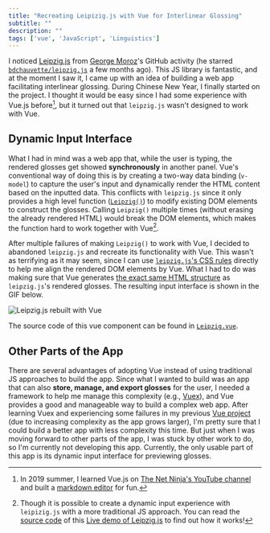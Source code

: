 ```yaml
---
title: "Recreating Leipizig.js with Vue for Interlinear Glossing"
subtitle: ""
description: ""
tags: ['vue', 'JavaScript', 'Linguistics']
---
```


I noticed [Leipzig.js](https://bdchauvette.net/leipzig.js) from [George Moroz](https://github.com/agricolamz)'s GitHub activity (he starred [`bdchauvette/leipzig.js`](https://github.com/bdchauvette/leipzig.js/) a few months ago). This JS library is fantastic, and at the moment I saw it, I came up with an idea of building a web app facilitating interlinear glossing. 
During Chinese New Year, I finally started on the project. I thought it would be easy since I had some experience with Vue.js before[^viewmark], but it turned out that `leipzig.js` wasn't designed to work with Vue. 


## Dynamic Input Interface

What I had in mind was a web app that, while the user is typing, the rendered glosses get showed **synchronously** in another panel. Vue's conventional way of doing this is by creating a two-way data binding (`v-model`) to capture the user's input and dynamically render the HTML content based on the inputted data. This conflicts with `leipzig.js` since it only provides a high level function ([`Leipzig()`](https://github.com/bdchauvette/leipzig.js/wiki/Documentation)) to modify existing DOM elements to construct the glosses. Calling `Leipzig()` multiple times (without erasing the already rendered HTML) would break the DOM elements, which makes the function hard to work together with Vue[^leipzig-demo].

After multiple failures of making `Leipzig()` to work with Vue, I decided to abandoned `leipzig.js` and recreate its functionality with Vue. This wasn't as terrifying as it may seem, since I can use [`leipzig.js`'s CSS rules](https://github.com/bdchauvette/leipzig.js/blob/master/dist/leipzig.css) directly to help me align the rendered DOM elements by Vue. What I had to do was making sure that Vue generates [the exact same HTML structure](https://github.com/bdchauvette/leipzig.js/wiki/Documentation#configclasses) as `leipzig.js`'s rendered glosses. The resulting input interface is shown in the GIF below.

![Leipzig.js rebuilt with Vue](https://img.yongfu.name/gif/leipzig-vue.gif)

The source code of this vue component can be found in [`Leipzig.vue`](https://github.com/liao961120/gloss/blob/master/src/components/Leipzig.vue).


## Other Parts of the App

There are several advantages of adopting Vue instead of using traditional JS approaches to build the app. Since what I wanted to build was an app that can also **store, manage, and export glosses** for the user, I needed a framework to help me manage this complexity (e.g., [Vuex](https://github.com/liao961120/gloss/blob/master/src/views/Edit.vue)), and Vue provides a good and manageable way to build a complex web app. After learning Vuex and experiencing some failures in my previous [Vue project](https://github.com/liao961120/viewMark) (due to increasing complexity as the app grows larger), I'm pretty sure that I could build a better app with less complexity this time. But just when I was moving forward to other parts of the app, I was stuck by other work to do, so I'm currently not developing this app. Currently, the only usable part of this app is its dynamic input interface for previewing glosses.


[^leipzig-demo]: Though it is possible to create a dynamic input experience with `leipizig.js` with a more traditional JS approach. You can read the [source code](https://bdchauvette.net/leipzig.js/theme/js/demo.js) of this [Live demo of Leipzig.js](https://bdchauvette.net/leipzig.js/demo/) to find out how it works!

[^viewmark]: In 2019 summer, I learned Vue.js on [The Net Ninja's YouTube channel](https://www.youtube.com/playlist?list=PL4cUxeGkcC9gQcYgjhBoeQH7wiAyZNrYa) and built a [markdown editor](https://viewmark.yongfu.name) for fun.
